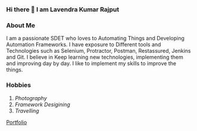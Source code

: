 ### Hi there 👋 I am Lavendra Kumar Rajput

<!--
**lkumarra/lkumarra** is a ✨ _special_ ✨ repository because its `README.md` (this file) appears on your GitHub profile.

Here are some ideas to get you started:

- 🔭 I’m currently working on ...
- 🌱 I’m currently learning ...
- 👯 I’m looking to collaborate on ...
- 🤔 I’m looking for help with ...
- 💬 Ask me about ...
- 📫 How to reach me: ...
- 😄 Pronouns: ...
- ⚡ Fun fact: ...
-->
### About Me
I am a passionate SDET who loves to Automating Things and Developing Automation Frameworks. I have exposure to Different tools and Technologies such as Selenium, Protractor, Postman, Restassured, Jenkins and Git. I believe in Keep learning new technologies, implementing them and improving day by day. I like to implement my skills to improve the things.

### Hobbies
1. *Photography*
2. *Framework Desigining*
3. *Travelling*

[Portfolio](https://lkumarra.github.io)

